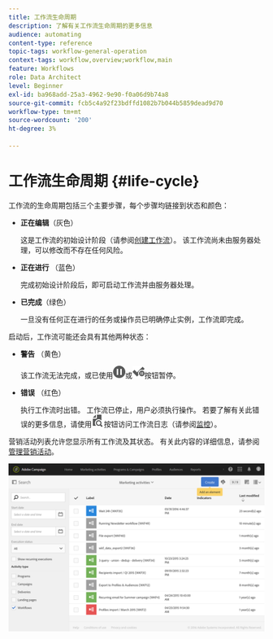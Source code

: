 ```yaml
---
title: 工作流生命周期
description: 了解有关工作流生命周期的更多信息
audience: automating
content-type: reference
topic-tags: workflow-general-operation
context-tags: workflow,overview;workflow,main
feature: Workflows
role: Data Architect
level: Beginner
exl-id: ba968add-25a3-4962-9e90-f0a06d9b74a8
source-git-commit: fcb5c4a92f23bdffd1082b7b044b5859dead9d70
workflow-type: tm+mt
source-wordcount: '200'
ht-degree: 3%

---
```


# 工作流生命周期 {#life-cycle}

工作流的生命周期包括三个主要步骤，每个步骤均链接到状态和颜色：

* **正在编辑**（灰色）

  这是工作流的初始设计阶段（请参阅[创建工作流](../../automating/using/building-a-workflow.md#creating-a-workflow)）。 该工作流尚未由服务器处理，可以修改而不存在任何风险。

* **正在进行** （蓝色）

  完成初始设计阶段后，即可启动工作流并由服务器处理。

* **已完成**（绿色）

  一旦没有任何正在进行的任务或操作员已明确停止实例，工作流即完成。

启动后，工作流可能还会具有其他两种状态：

* **警告** （黄色）

  该工作流无法完成，或已使用![](assets/pause_darkgrey-24px.png)或![](assets/check_pause_darkgrey-24px.png)按钮暂停。

* **错误** （红色）

  执行工作流时出错。 工作流已停止，用户必须执行操作。 若要了解有关此错误的更多信息，请使用![](assets/printpreview_darkgrey-24px.png)按钮访问工作流日志（请参阅[监控](../../automating/using/monitoring-workflow-execution.md)）。

营销活动列表允许您显示所有工作流及其状态。 有关此内容的详细信息，请参阅[管理营销活动](../../start/using/marketing-activities.md#about-marketing-activities)。

![](assets/wkf_execution_3.png)
